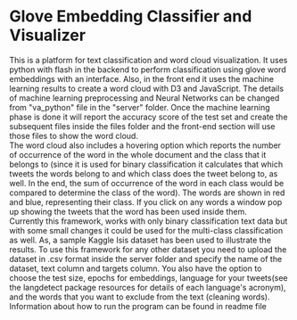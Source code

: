 # Glove Embedding Classifier and Visualizer
 This is a platform for text classification and word cloud visualization. It uses python with flash in the backend to perform classification using glove word embeddings with an interface. Also, in the front end it uses the machine learning results to create a word cloud with D3 and JavaScript. 
The details of machine learning preprocessing and Neural Networks can be changed from "va_python" file in the "server" folder. Once the machine learning phase is done it will report the accuracy score of the test set and create the subsequent files inside the files folder and the front-end section will use those files to show the word cloud.  
The word cloud also includes a hovering option which reports the number of occurrence of the word in the whole document and the class that it belongs to (since it is used for binary classification it calculates that which tweets the words belong to and which class does the tweet belong to, as well. In the end, the sum of occurrence of the word in each class would be compared to determine the class of the word). The words are shown in red and blue, representing their class. If you click on any words a window pop up showing the tweets that the word has been used inside them.  
Currently this framework, works with only binary classification text data but with some small changes it could be used for the multi-class classification as well. 
As, a sample Kaggle Isis dataset has been used to illustrate the results.
To use this framework for any other dataset you need to upload the dataset in .csv format inside the server folder and specify the name of the dataset, text column and targets column. You also have the option to choose the test size, epochs for embeddings, language for your tweets(see the langdetect package resources for details of each language's acronym), and the words that you want to exclude from the text (cleaning words).  
Information about how to run the program can be found in readme file
